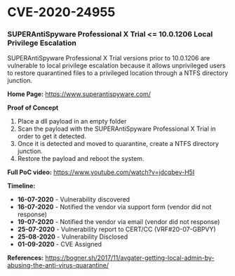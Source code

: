 # CVE-2020-24955
### **SUPERAntiSpyware Professional X Trial <= 10.0.1206 Local Privilege Escalation**

SUPERAntiSpyware Professional X Trial versions prior to 10.0.1206 are vulnerable to local privilege escalation because it allows unprivileged users to restore quarantined files to a privileged location through a NTFS directory junction. 

**Home Page:** https://www.superantispyware.com/

**Proof of Concept**
1. Place a dll payload in an empty folder
2. Scan the payload with the  SUPERAntiSpyware Professional X Trial in order to get it detected. 
3. Once it is detected and moved to quarantine, create a NTFS directory junction.
4. Restore the payload and reboot the system.

**Full PoC video:** https://www.youtube.com/watch?v=jdcqbev-H5I

**Timeline:**
* **16-07-2020** - Vulnerability discovered 
* **16-07-2020** - Notified the vendor via support form (vendor did not response)
* **19-07-2020** - Notified the vendor via email (vendor did not response)
* **25-07-2020** - Vulnerability report to CERT/CC (VRF#20-07-GBPVY)
* **25-08-2020** - Vulnerability Disclosed
* **01-09-2020** - CVE Assigned

**References:**
https://bogner.sh/2017/11/avgater-getting-local-admin-by-abusing-the-anti-virus-quarantine/
